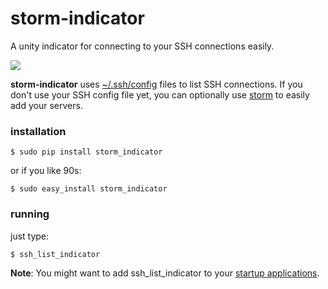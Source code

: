 storm-indicator
===============

A unity indicator for connecting to your SSH connections easily.

<img src="http://i.imgur.com/0TG2kTi.png">

**storm-indicator** uses <a href="http://linux.die.net/man/5/ssh_config">~/.ssh/config</a> files to list SSH connections. If you don't use your SSH config file yet,  you can optionally use <a href="http://www.github.com/emre/storm">storm</a>
to easily add your servers. 


### installation ###


```
$ sudo pip install storm_indicator
```
or if you like 90s:

```
$ sudo easy_install storm_indicator
```

### running ###

just type:

```
$ ssh_list_indicator
```

**Note**: You might want to add ssh_list_indicator to your <a href="https://help.ubuntu.com/community/AddingProgramToSessionStartup">startup applications</a>.




